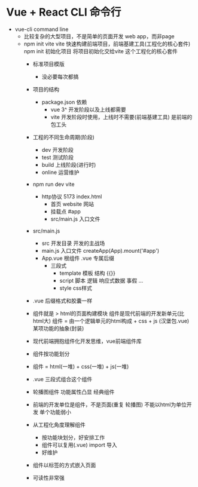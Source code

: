 # Vue + React CLI 命令行

- vue-cli command line 
  - 比较复杂的大型项目，不是简单的页面开发
    web app，而非page
  - npm init vite
    vite 快速构建前端项目，前端基建工具(工程化的核心套件)
    npm init 初始化项目 将项目初始化交给vite 这个工程化的核心套件
    - 标准项目模版
      - 没必要每次都搞

    - 项目的结构
      - package.json
        依赖
        - vue 3^ 开发阶段以及上线都需要
        - vite 开发阶段时使用，上线时不需要(前端基建工具) 是前端的包工头
    
    - 工程的不同生命周期(阶段)
      - dev 开发阶段
      - test 测试阶段
      - build 上线阶段(进行时)
      - online 运营维护

    - npm run dev  vite
      - http协议 5173 index.html
        - 首页 website 网站
        - 挂载点 #app
        - src/main.js 入口文件

    - src/main.js
      - src 开发目录
        开发的主战场
      - main.js 入口文件
        createApp(App).mount('#app')
      - App.vue
        根组件
        .vue 专属后缀
        - 三段式
          - template 模板 结构 
            {{}}
          - script 脚本 逻辑
            响应式数据
            事假
            ...
          - style css样式
    - .vue 后缀格式和胶囊一样
    - 组件就是 > html的页面构建模块
      组件是现代前端的开发新单元(比html大)
      组件 = 由一个逻辑单元的html构成 + css + js (汉堡包.vue)
      某项功能的抽象(封装)

    - 现代前端拥抱组件化开发思维，vue前端组件库
    - 组件按功能划分
    - 组件 = html(一堆) + css(一堆) + js(一堆)
    - .vue 三段式组合这个组件
    - 轮播图组件 功能属性凸显 经典组件
    - 前端的开发单位是组件，不是页面(重复 轮播图)
      不能以html为单位开发 单个功能弱小
    - 从工程化角度理解组件
      - 按功能块划分，好安排工作
      - 组件可以复用(.vue) import 导入
      - 好维护
    - 组件以标签的方式嵌入页面
    - 可读性非常强

        



      

